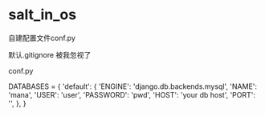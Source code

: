 salt_in_os
==========
自建配置文件conf.py

默认.gitignore 被我忽视了

conf.py

DATABASES = {
    'default': {
         'ENGINE': 'django.db.backends.mysql',
         'NAME': 'mana',
         'USER': 'user',
         'PASSWORD': 'pwd',
         'HOST': 'your db host',
         'PORT': '',
    },
}
